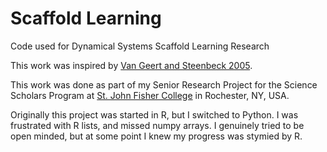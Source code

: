 # Scaffold Learning
Code used for Dynamical Systems Scaffold Learning Research

This work was inspired by [Van Geert and Steenbeck 2005](https://www.paulvangeert.nl/publications_files/scaffolding%20van%20geert%20and%20steenbeek.pdf).

This work was done as part of my Senior Research Project for the Science Scholars Program
at [St. John Fisher College](https://www.sjfc.edu/) in Rochester, NY, USA.  

Originally this project was started in R, but I switched to Python. I was frustrated with R lists, and missed numpy arrays. I genuinely tried to be open minded, but at some point I knew my progress was stymied by R. 


